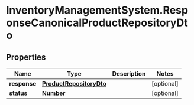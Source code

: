 # InventoryManagementSystem.ResponseCanonicalProductRepositoryDto

## Properties
Name | Type | Description | Notes
------------ | ------------- | ------------- | -------------
**response** | [**ProductRepositoryDto**](ProductRepositoryDto.md) |  | [optional] 
**status** | **Number** |  | [optional] 



